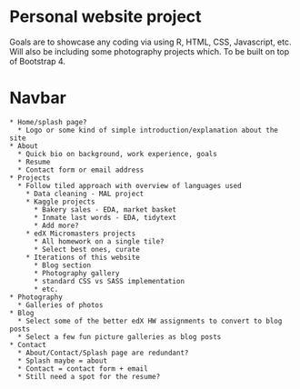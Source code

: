 # Personal website project
Goals are to showcase any coding via using R, HTML, CSS, Javascript, etc.
Will also be including some photography projects which.
To be built on top of Bootstrap 4.

# Navbar
    * Home/splash page?
      * Logo or some kind of simple introduction/explanation about the site
    * About
      * Quick bio on background, work experience, goals
      * Resume
      * Contact form or email address
    * Projects
      * Follow tiled approach with overview of languages used
        * Data cleaning - MAL project
        * Kaggle projects
          * Bakery sales - EDA, market basket
          * Inmate last words - EDA, tidytext
          * Add more?
        * edX Micromasters projects
          * All homework on a single tile?
          * Select best ones, curate
        * Iterations of this website
          * Blog section
          * Photography gallery
          * standard CSS vs SASS implementation
          * etc.
    * Photography
      * Galleries of photos
    * Blog
      * Select some of the better edX HW assignments to convert to blog posts
      * Select a few fun picture galleries as blog posts
    * Contact
      * About/Contact/Splash page are redundant?
      * Splash maybe = about
      * Contact = contact form + email
      * Still need a spot for the resume?


